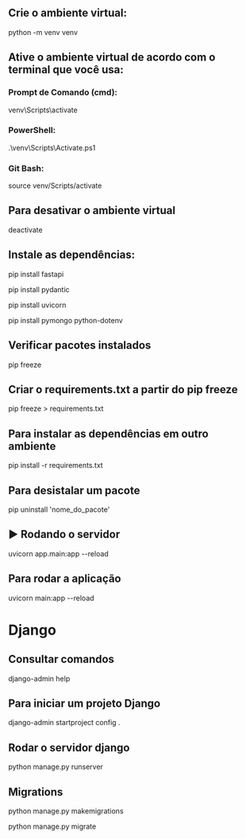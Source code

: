## Crie o ambiente virtual:

python -m venv venv

## Ative o ambiente virtual de acordo com o terminal que você usa:

### Prompt de Comando (cmd):

venv\Scripts\activate

### PowerShell:

.\venv\Scripts\Activate.ps1

### Git Bash:

source venv/Scripts/activate

## Para desativar o ambiente virtual

deactivate

## Instale as dependências:

pip install fastapi

pip install pydantic

pip install uvicorn

pip install pymongo python-dotenv

## Verificar pacotes instalados

pip freeze

## Criar o requirements.txt a partir do pip freeze

pip freeze > requirements.txt <!-- cria e/ou atualiza o requirements.txt -->

## Para instalar as dependências em outro ambiente

pip install -r requirements.txt

## Para desistalar um pacote

pip uninstall 'nome_do_pacote'

## ▶️ Rodando o servidor

uvicorn app.main:app --reload

## Para rodar a aplicação

uvicorn main:app --reload

# Django

## Consultar comandos

django-admin help

## Para iniciar um projeto Django

django-admin startproject config .

## Rodar o servidor django

python manage.py runserver

## Migrations

python manage.py makemigrations

python manage.py migrate

